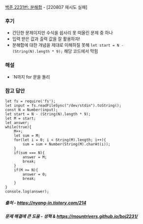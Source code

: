 [백준 2231번: 분해합](https://www.acmicpc.net/problem/2231) - [220807 재시도 실패]

### 후기
- 간단한 문제이지만 수식을 쉽사리 못 떠올린 문제 중 하나
- 입력 받은 값과 출력 값을 잘 활용하자!
- 분해합에 대한 개념을 제대로 이해하질 못해 `let start = N - (String(N).length * 9);` 해당 코드에서 막힘

### 해설
- `N까지 for 문을 돌리

### 참고 답안
```
let fs = require('fs');
let input = fs.readFileSync("/dev/stdin").toString();
const N = Number(input);
let start = N - (String(N).length * 9);
let M = start;
let answer;
while(true){
    M++;
    let sum = M;
    for(let i = 0; i < String(M).length; i++){
        sum = sum + Number(String(M).charAt(i));
    }
    if(sum === N){
        answer = M;
        break;
    }
    if(M >= N){
        answer = 0;
        break;
    }
}
console.log(answer);
```
##### 출처 - https://nyang-in.tistory.com/214
##### 문제 해결에 큰 도움 - 성혁 & https://mountrivers.github.io/boj2231/
